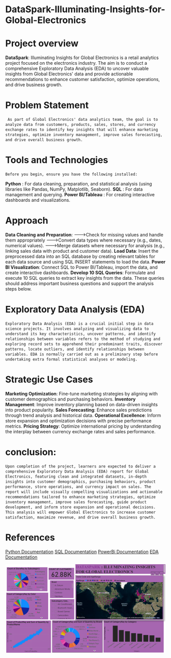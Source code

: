 # DataSpark-Illuminating-Insights-for-Global-Electronics

# Project overview 
   **DataSpark**: Illuminating Insights for Global Electronics is a retail analytics project focused on the electronics industry. The aim is to conduct a comprehensive Exploratory Data Analysis (EDA) to uncover valuable insights from Global Electronics' data and provide actionable recommendations to enhance customer satisfaction, optimize operations, and drive business growth.
   
 # Problem Statement
     As part of Global Electronics' data analytics team, the goal is to analyze data from customers, products, sales, stores, and currency exchange rates to identify key insights that will enhance marketing strategies, optimize inventory management, improve sales forecasting, and drive overall business growth.

# Tools and Technologies 
    Before you begin, ensure you have the following installed:
**Python** : For data cleaning, preparation, and statistical analysis (using libraries like Pandas, NumPy, Matplotlib, Seaborn).
**SQL** : For data management and querying.
**Power BI/Tableau** : For creating interactive dashboards and visualizations.

# Approach 
**Data Cleaning and Preparation**:
--->Check for missing values and handle them appropriately
--->Convert data types where necessary (e.g., dates, numerical values).
--->Merge datasets where necessary for analysis (e.g., linking sales data with product and customer data).
**Load Data**:
Insert the preprocessed data into an SQL database by creating relevant tables for each data source and using SQL INSERT statements to load the data.
**Power BI Visualization**:
Connect SQL to Power BI/Tableau, import the data, and create interactive dashboards.
**Develop 10 SQL Queries**:
Formulate and execute 10 SQL queries to extract key insights from the data. These queries should address important business questions and support the analysis steps below.

# Exploratory Data Analysis (EDA) 
    Exploratory Data Analysis (EDA) is a crucial initial step in data science projects. It involves analyzing and visualizing data to understand its key characteristics, uncover patterns, and identify relationships between variables refers to the method of studying and exploring record sets to apprehend their predominant traits, discover patterns, locate outliers, and identify relationships between variables. EDA is normally carried out as a preliminary step before undertaking extra formal statistical analyses or modeling.

# Strategic Use Cases
**Marketing Optimization**: Fine-tune marketing strategies by aligning with customer demographics and purchasing behaviors.
**Inventory Management**: Improve inventory planning based on data-driven insights into product popularity.
**Sales Forecasting**: Enhance sales predictions through trend analysis and historical data.
**Operational Excellence**: Inform store expansion and optimization decisions with precise performance metrics.
**Pricing Strategy**: Optimize international pricing by understanding the interplay between currency exchange rates and sales performance.

# conclusion:
    Upon completion of the project, learners are expected to deliver a comprehensive Exploratory Data Analysis (EDA) report for Global Electronics, featuring clean and integrated datasets, in-depth insights into customer demographics, purchasing behaviors, product performance, store operations, and currency impact on sales. The report will include visually compelling visualizations and actionable recommendations tailored to enhance marketing strategies, optimize inventory management, improve sales forecasting, guide product development, and inform store expansion and operational decisions. This analysis will empower Global Electronics to increase customer satisfaction, maximize revenue, and drive overall business growth.

# References
[Python Documentation](https://docs.python.org/3/)
[SQL Documentation](https://dev.mysql.com/doc/)
[PowerBi Documentation](https://learn.microsoft.com/en-us/power-bi/)
[EDA Documentation](https://python-data-science.readthedocs.io/en/latest/exploratory.html)

![Visualization](Dashboard.png)
